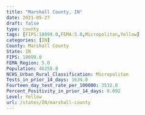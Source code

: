 ```yaml
---
title: "Marshall County, IN"
date: 2021-05-27
draft: false
type: county
tags: [FIPS:18099.0,FEMA:5.0,Micropolitan,Yellow]
categories: [IN]
County: Marshall County
State: IN
FIPS: 18099.0
FEMA_Region: 5.0
Population: 46258.0
NCHS_Urban_Rural_Classification: Micropolitan
Tests_in_prior_14_days: 1634.0
Fourteen_day_test_rate_per_100000: 3532.0
Percent_Positivity_in_prior_14_days: 0.092
Level: Yellow
url: /states/IN/marshall-county
---
```



